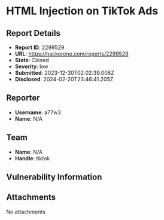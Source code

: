 # HTML Injection on TikTok Ads

## Report Details
- **Report ID**: 2299529
- **URL**: https://hackerone.com/reports/2299529
- **State**: Closed
- **Severity**: low
- **Submitted**: 2023-12-30T02:02:39.006Z
- **Disclosed**: 2024-02-20T23:46:41.205Z

## Reporter
- **Username**: a77w3
- **Name**: N/A

## Team
- **Name**: N/A
- **Handle**: tiktok

## Vulnerability Information


## Attachments
No attachments
